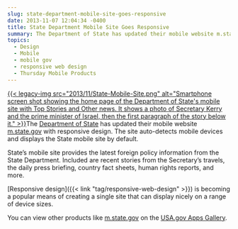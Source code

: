 ```yaml
---
slug: state-department-mobile-site-goes-responsive
date: 2013-11-07 12:04:34 -0400
title: State Department Mobile Site Goes Responsive
summary: The Department of State has updated their mobile website m.state.gov
topics:
  - Design
  - Mobile
  - mobile gov
  - responsive web design
  - Thursday Mobile Products
---
```


[{{< legacy-img src="2013/11/State-Mobile-Site.png" alt="Smartphone screen shot showing the home page of the Department of State's mobile site with Top Stories and Other news. It shows a photo of Secretary Kerry and the prime minister of Israel, then the first paragraph of the story below it." >}}](https://s3.amazonaws.com/digitalgov/_legacy-img/2013/11/State-Mobile-Site.png)The [Department of State](http://www.state.gov/) has updated their mobile website [m.state.gov](http://m.state.gov) with responsive design.  The site auto-detects mobile devices and displays the State mobile site by default.

State&#8217;s mobile site provides the latest foreign policy information from the State Department. Included are recent stories from the Secretary’s travels, the daily press briefing, country fact sheets, human rights reports, and more.

[Responsive design]({{< link "tag/responsive-web-design" >}}) is becoming a popular means of creating a single site that can display nicely on a range of device sizes.

You can view other products like [m.state.gov](http://m.state.gov/) on the [USA.gov Apps Gallery](http://apps.usa.gov/).